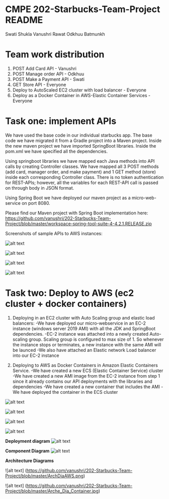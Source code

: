 # CMPE 202-Starbucks-Team-Project README

Swati Shukla
Vanushri Rawat
Odkhuu Batmunkh

# Team work distribution
1) POST Add Card API - Vanushri
2) POST Manage order API - Odkhuu
3) POST Make a Payment API - Swati
5) GET Store API - Everyone
6) Deploy to AutoScaled EC2 cluster with load balancer - Everyone
7) Deploy as a Docker Container in AWS-Elastic Container Services - Everyone

# Task one: implement APIs

We have used the base code in our individual starbucks app. 
The base code we have migrated it from a Gradle project into a Maven project.
Inside the new maven project we have imported SpringBoot libraries. 
Inside the pom.xml we have specified all the dependencies. 

Using springboot libraries we have mapped each Java methods into API calls by creating Controller classes. 
We have mapped all 3 POST methods (add card, manager order, and make payment) and 1 GET method (store) inside each corresponding Controller class. There is no token authentication for REST-APIs; however, all the variables for each REST-API call is passed on through body in JSON format. 

Using Spring Boot we have deployed our maven project as a micro-web-service on port 8080. 

Please find our Maven project with Spring Boot implementation here:
https://github.com/vanushri/202-Starbucks-Team-Project/blob/master/workspace-spring-tool-suite-4-4.2.1.RELEASE.zip

Screenshots of sample APIs to AWS instances:

![alt text](https://github.com/vanushri/202-Starbucks-Team-Project/blob/master/1.jpeg)


![alt text](https://github.com/vanushri/202-Starbucks-Team-Project/blob/master/2.jpeg)


![alt text](https://github.com/vanushri/202-Starbucks-Team-Project/blob/master/3.jpeg)


![alt text](https://github.com/vanushri/202-Starbucks-Team-Project/blob/master/5.jpeg)





# Task two: Deploy to AWS (ec2 cluster + docker containers)

1) Deploying in an EC2 cluster with Auto Scaling group and elastic load balancers:
-We have deployed our micro-webservice in an EC-2 instance (windows server 2019 AMI) with all the JDK and SpringBoot dependencies.
-EC-2 instance was attached into a newly created Auto-scaling group. Scaling group is configured to max size of 1. So whenever the instance stops or terminates, a new instance with the same AMI will be launced
-We also have attached an Elastic network Load balancer into our EC-2 instance

2) Deploying to AWS as Docker Containers in Amazon Elastic Containers Service.
-We have created a new ECS (Elastic Container Service) cluster
-We have created a new AMI image from the EC-2 instance from step 1 since it already contains our API deployments with the libraries and dependencies
-We have created a new container that includes the AMI
-We have deployed the container in the ECS cluster 



![alt text](https://github.com/vanushri/202-Starbucks-Team-Project/blob/master/aws1.png)

![alt text](https://github.com/vanushri/202-Starbucks-Team-Project/blob/master/aws2.png)

![alt text](https://github.com/vanushri/202-Starbucks-Team-Project/blob/master/aws3.png)

![alt text](https://github.com/vanushri/202-Starbucks-Team-Project/blob/master/aws4.png)

**Deployment diagram**
![alt text](https://github.com/vanushri/202-Starbucks-Team-Project/blob/master/dep_202.jpg)

**Component Diagram**
![alt text](https://github.com/vanushri/202-Starbucks-Team-Project/blob/master/comp_202.jpg)

**Architecture Diagrams**

![alt text] (https://github.com/vanushri/202-Starbucks-Team-Project/blob/master/ArchDiaAWS.png)

![alt text] (https://github.com/vanushri/202-Starbucks-Team-Project/blob/master/Arche_Dia_Container.jpg)


